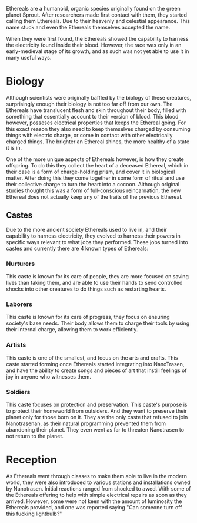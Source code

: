 Ethereals are a humanoid, organic species originally found on the green planet Sprout. After researchers made first contact with them, they started calling them Ethereals. Due to their heavenly and celestial appearance. This name stuck and even the Ethereals themselves accepted the name.

When they were first found, the Ethereals showed the capability to harness the electricity found inside their blood. However, the race was only in an early-medieval stage of its growth, and as such was not yet able to use it in many useful ways.

# Biology

Although scientists were originally baffled by the biology of these creatures, surprisingly enough their biology is not too far off from our own. The Ethereals have translucent flesh and skin throughout their body, filled with something that essentially account to their version of blood. This blood however, posseses electrical properties that keeps the Ethereal going. For this exact reason they also need to keep themselves charged by consuming things with electric charge, or come in contact with other electrically charged things. The brighter an Ethereal shines, the more healthy of a state it is in.

One of the more unique aspects of Ethereals however, is how they create offspring. To do this they collect the heart of a deceased Ethereal, which in their case is a form of charge-holding prism, and cover it in biological matter. After doing this they come together in some form of ritual and use their collective charge to turn the heart into a cocoon. Although original studies thought this was a form of full-conscious reincarnation, the new Ethereal does not actually keep any of the traits of the previous Ethereal.

## Castes

Due to the more ancient society Ethereals used to live in, and their capability to harness electricity, they evolved to harness their powers in specific ways relevant to what jobs they performed. These jobs turned into castes and currently there are 4 known types of Ethereals:

### Nurturers
This caste is known for its care of people, they are more focused on saving lives than taking them, and are able to use their hands to send controlled shocks into other creatures to do things such as restarting hearts.

### Laborers
This caste is known for its care of progress, they focus on ensuring society's base needs. Their body allows them to charge their tools by using their internal charge, allowing them to work efficiently.

### Artists
This caste is one of the smallest, and focus on the arts and crafts. This caste started forming once Ethereals started integrating into NanoTrasen, and have the ability to create songs and pieces of art that instill feelings of joy in anyone who witnesses them.

### Soldiers
This caste focuses on protection and preservation. This caste's purpose is to protect their homeworld from outsiders. And they want to preserve their planet only for those born on it. They are the only caste that refused to join Nanotrasenan, as their natural programming prevented them from abandoning their planet. They even went as far to threaten Nanotrasen to not return to the planet.

# Reception
As Ethereals went through classes to make them able to live in the modern world, they were also introduced to various stations and installations owned by Nanotrasen. Initial reactions ranged from shocked to awed. With some of the Ethereals offering to help with simple electrical repairs as soon as they arrived. However, some were not keen with the amount of luminosity the Ethereals provided, and one was reported saying "Can someone turn off this fucking lightbulb?"

